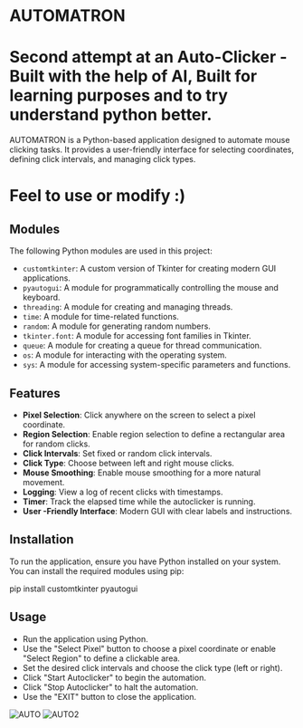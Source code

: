 # AUTOMATRON

# Second attempt at an Auto-Clicker - Built with the help of AI, Built for learning purposes and to try understand python better.

AUTOMATRON is a Python-based application designed to automate mouse clicking tasks. It provides a user-friendly interface for selecting coordinates, defining click intervals, and managing click types.

# Feel to use or modify :)

## Modules

The following Python modules are used in this project:

- `customtkinter`: A custom version of Tkinter for creating modern GUI applications.
- `pyautogui`: A module for programmatically controlling the mouse and keyboard.
- `threading`: A module for creating and managing threads.
- `time`: A module for time-related functions.
- `random`: A module for generating random numbers.
- `tkinter.font`: A module for accessing font families in Tkinter.
- `queue`: A module for creating a queue for thread communication.
- `os`: A module for interacting with the operating system.
- `sys`: A module for accessing system-specific parameters and functions.

## Features

- **Pixel Selection**: Click anywhere on the screen to select a pixel coordinate.
- **Region Selection**: Enable region selection to define a rectangular area for random clicks.
- **Click Intervals**: Set fixed or random click intervals.
- **Click Type**: Choose between left and right mouse clicks.
- **Mouse Smoothing**: Enable mouse smoothing for a more natural movement.
- **Logging**: View a log of recent clicks with timestamps.
- **Timer**: Track the elapsed time while the autoclicker is running.
- **User -Friendly Interface**: Modern GUI with clear labels and instructions.

## Installation

To run the application, ensure you have Python installed on your system. You can install the required modules using pip:

pip install customtkinter pyautogui


## Usage

 - Run the application using Python.
 - Use the "Select Pixel" button to choose a pixel coordinate or enable "Select Region" to define a clickable area.
 - Set the desired click intervals and choose the click type (left or right).
 - Click "Start Autoclicker" to begin the automation.
 - Click "Stop Autoclicker" to halt the automation.
 - Use the "EXIT" button to close the application.

 ![AUTO](https://github.com/user-attachments/assets/ce811a98-d891-4f57-93da-d615ced3b202)
![AUTO2](https://github.com/user-attachments/assets/e8b81fad-aa0d-473c-9439-8e829c287cf1)



